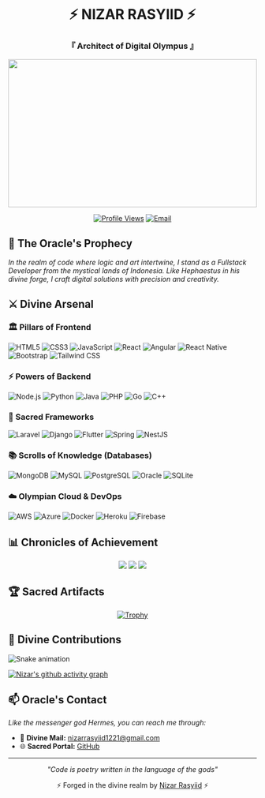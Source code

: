 <div align="center">

# ⚡ NIZAR RASYIID ⚡
### 『 Architect of Digital Olympus 』
<img src="https://raw.githubusercontent.com/mosh3eb/Portfolio_Website/main/images/bg.gif" width="100%" height="300">

[![Profile Views](https://komarev.com/ghpvc/?username=nizar-rasyiid&label=Divine%20Visitors&color=blueviolet&style=for-the-badge)](https://github.com/nizar-rasyiid)
[![Email](https://img.shields.io/badge/📫_Hermes_Mail-nizarrasyiid1221%40gmail.com-gold?style=for-the-badge)](mailto:nizarrasyiid1221@gmail.com)

</div>

## 📜 The Oracle's Prophecy

*In the realm of code where logic and art intertwine, I stand as a Fullstack Developer from the mystical lands of Indonesia. Like Hephaestus in his divine forge, I craft digital solutions with precision and creativity.*

## ⚔️ Divine Arsenal

### 🏛️ Pillars of Frontend
![HTML5](https://img.shields.io/badge/HTML5-E34F26?style=for-the-badge&logo=html5&logoColor=white)
![CSS3](https://img.shields.io/badge/CSS3-1572B6?style=for-the-badge&logo=css3&logoColor=white)
![JavaScript](https://img.shields.io/badge/JavaScript-F7DF1E?style=for-the-badge&logo=javascript&logoColor=black)
![React](https://img.shields.io/badge/React-20232A?style=for-the-badge&logo=react&logoColor=61DAFB)
![Angular](https://img.shields.io/badge/Angular-DD0031?style=for-the-badge&logo=angular&logoColor=white)
![React Native](https://img.shields.io/badge/React_Native-20232A?style=for-the-badge&logo=react&logoColor=61DAFB)
![Bootstrap](https://img.shields.io/badge/Bootstrap-563D7C?style=for-the-badge&logo=bootstrap&logoColor=white)
![Tailwind CSS](https://img.shields.io/badge/Tailwind_CSS-38B2AC?style=for-the-badge&logo=tailwind-css&logoColor=white)

### ⚡ Powers of Backend
![Node.js](https://img.shields.io/badge/Node.js-43853D?style=for-the-badge&logo=node.js&logoColor=white)
![Python](https://img.shields.io/badge/Python-14354C?style=for-the-badge&logo=python&logoColor=white)
![Java](https://img.shields.io/badge/Java-ED8B00?style=for-the-badge&logo=openjdk&logoColor=white)
![PHP](https://img.shields.io/badge/PHP-777BB4?style=for-the-badge&logo=php&logoColor=white)
![Go](https://img.shields.io/badge/Go-00ADD8?style=for-the-badge&logo=go&logoColor=white)
![C++](https://img.shields.io/badge/C%2B%2B-00599C?style=for-the-badge&logo=c%2B%2B&logoColor=white)

### 🏺 Sacred Frameworks
![Laravel](https://img.shields.io/badge/Laravel-FF2D20?style=for-the-badge&logo=laravel&logoColor=white)
![Django](https://img.shields.io/badge/Django-092E20?style=for-the-badge&logo=django&logoColor=white)
![Flutter](https://img.shields.io/badge/Flutter-02569B?style=for-the-badge&logo=flutter&logoColor=white)
![Spring](https://img.shields.io/badge/Spring-6DB33F?style=for-the-badge&logo=spring&logoColor=white)
![NestJS](https://img.shields.io/badge/NestJS-E0234E?style=for-the-badge&logo=nestjs&logoColor=white)

### 📚 Scrolls of Knowledge (Databases)
![MongoDB](https://img.shields.io/badge/MongoDB-4EA94B?style=for-the-badge&logo=mongodb&logoColor=white)
![MySQL](https://img.shields.io/badge/MySQL-00000F?style=for-the-badge&logo=mysql&logoColor=white)
![PostgreSQL](https://img.shields.io/badge/PostgreSQL-316192?style=for-the-badge&logo=postgresql&logoColor=white)
![Oracle](https://img.shields.io/badge/Oracle-F80000?style=for-the-badge&logo=oracle&logoColor=black)
![SQLite](https://img.shields.io/badge/SQLite-07405E?style=for-the-badge&logo=sqlite&logoColor=white)

### ☁️ Olympian Cloud & DevOps
![AWS](https://img.shields.io/badge/AWS-232F3E?style=for-the-badge&logo=amazon-aws&logoColor=white)
![Azure](https://img.shields.io/badge/Azure-0089D6?style=for-the-badge&logo=microsoft-azure&logoColor=white)
![Docker](https://img.shields.io/badge/Docker-2496ED?style=for-the-badge&logo=docker&logoColor=white)
![Heroku](https://img.shields.io/badge/Heroku-430098?style=for-the-badge&logo=heroku&logoColor=white)
![Firebase](https://img.shields.io/badge/Firebase-FFCA28?style=for-the-badge&logo=firebase&logoColor=black)

## 📊 Chronicles of Achievement

<div align="center">

<!-- Enhanced A+ Stats Display -->
<img src="https://github-readme-stats.vercel.app/api?username=nizar-rasyiid&show_icons=true&theme=midnight-purple&include_all_commits=true&count_private=true&hide=issues&custom_title=🌟%20Divine%20Statistics%20[A+]&border_radius=15&border_color=6A0DAD&title_color=FF00FF&icon_color=9400D3&ring_color=FF00FF&text_color=F8F8FF&card_width=500&line_height=30&rank_icon=github">

<img src="https://github-readme-stats.vercel.app/api/top-langs/?username=nizar-rasyiid&layout=compact&theme=midnight-purple&custom_title=📚%20Mastered%20Languages%20[A+]&border_radius=15&border_color=6A0DAD&title_color=FF00FF&text_color=F8F8FF&card_width=500&langs_count=10">

<!-- Enhanced streak stats with A+ theme -->
<img src="https://github-readme-streak-stats.herokuapp.com?user=nizar-rasyiid&theme=midnight-purple&border=6A0DAD&ring=FF00FF&fire=FF00FF&currStreakLabel=FF00FF&sideLabels=FF00FF&dates=F8F8FF&currStreakNum=F8F8FF&stroke=6A0DAD&card_width=500&background=000000&title=🔥%20Divine%20Streak%20[A+]">

</div>

## 🏆 Sacred Artifacts
<div align="center">

[![Trophy](https://github-profile-trophy.vercel.app/?username=nizar-rasyiid&theme=darkhub&no-frame=true&column=7&margin-w=15&margin-h=15&rank=SECRET,SSS,SS,S,AAA,AA,A&title=A+%20Achievement)](https://github.com/nizar-rasyiid)

</div>

## 🌟 Divine Contributions
![Snake animation](https://github.com/nizar-rasyiid/nizar-rasyiid/blob/output/github-contribution-grid-snake.svg)

<!-- New Activity Graph -->
[![Nizar's github activity graph](https://github-readme-activity-graph.vercel.app/graph?username=nizar-rasyiid&theme=nightowl&custom_title=🌠%20Divine%20Contribution%20Timeline%20[A+]&radius=16&area=true&height=300&title_color=FF00FF&color=F8F8FF&point=FF00FF&line=9400D3)](https://github.com/nizar-rasyiid)

## 📫 Oracle's Contact
*Like the messenger god Hermes, you can reach me through:*
- 📧 **Divine Mail:** nizarrasyiid1221@gmail.com
- 🌐 **Sacred Portal:** [GitHub](https://github.com/nizar-rasyiid)

---
<div align="center">
  
*"Code is poetry written in the language of the gods"*

⚡️ Forged in the divine realm by [Nizar Rasyiid](https://github.com/nizar-rasyiid) ⚡️

</div>
